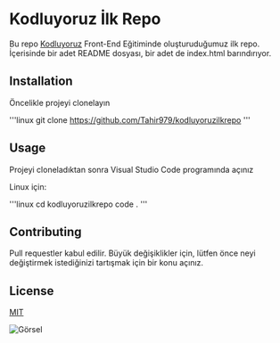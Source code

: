 # Kodluyoruz İlk Repo

Bu repo [Kodluyoruz](https://kodluyoruz.org/tr/kodluyoruz/) Front-End Eğitiminde oluşturuduğumuz ilk repo. İçerisinde bir adet README dosyası, bir adet de index.html barındırıyor.

## Installation

Öncelikle projeyi clonelayın

'''linux
git clone https://github.com/Tahir979/kodluyoruzilkrepo
'''

## Usage

Projeyi cloneladıktan sonra Visual Studio Code programında açınız

Linux için:

'''linux
cd kodluyoruzilkrepo
code .
'''

## Contributing

Pull requestler kabul edilir. Büyük değişiklikler için, lütfen önce neyi değiştirmek istediğinizi tartışmak için bir konu açınız.

## License

[MIT](https://drive.google.com/file/d/1Gwh0qnsJ8Uw7dpQPMXwqnoUATqLTLT0v/view?usp=share_link)

![Görsel](https://drive.google.com/file/d/1Gwh0qnsJ8Uw7dpQPMXwqnoUATqLTLT0v/view?usp=share_link)
